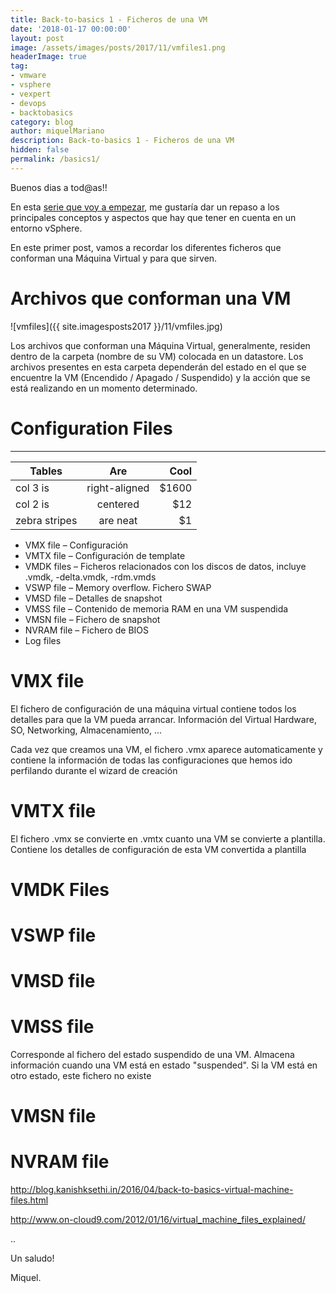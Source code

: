 ```yaml
---
title: Back-to-basics 1 - Ficheros de una VM
date: '2018-01-17 00:00:00'
layout: post
image: /assets/images/posts/2017/11/vmfiles1.png
headerImage: true
tag:
- vmware
- vsphere
- vexpert
- devops
- backtobasics
category: blog
author: miquelMariano
description: Back-to-basics 1 - Ficheros de una VM
hidden: false
permalink: /basics1/
---
```


Buenos dias a tod@as!!

En esta [serie que voy a empezar](https://miquelmariano.github.io/tags/#backtobasics), me gustaría dar un repaso a los principales conceptos y aspectos que hay que tener en cuenta en un entorno vSphere.

En este primer post, vamos a recordar los diferentes ficheros que conforman una Máquina Virtual y para que sirven.

# Archivos que conforman una VM

![vmfiles]({{ site.imagesposts2017 }}/11/vmfiles.jpg)

Los archivos que conforman una Máquina Virtual, generalmente, residen dentro de la carpeta (nombre de su VM) colocada en un datastore. Los archivos presentes en esta carpeta dependerán del estado en el que se encuentre la VM (Encendido / Apagado / Suspendido) y la acción que se está realizando en un momento determinado.

# Configuration Files

---

| Tables        | Are           | Cool  |
| ------------- |:-------------:| -----:|
| col 3 is      | right-aligned | $1600 |
| col 2 is      | centered      |   $12 |
| zebra stripes | are neat      |    $1 |

+ VMX file – Configuración
+ VMTX file – Configuración de template
+ VMDK files – Ficheros relacionados con los discos de datos, incluye .vmdk, -delta.vmdk, -rdm.vmds
+ VSWP file – Memory overflow. Fichero SWAP
+ VMSD file – Detalles de snapshot
+ VMSS file – Contenido de memoria RAM en una VM suspendida
+ VMSN file – Fichero de snapshot
+ NVRAM file – Fichero de BIOS
+ Log files

# VMX file

El fichero de configuración de una máquina virtual contiene todos los detalles para que la VM pueda arrancar. Información del Virtual Hardware, SO, Networking, Almacenamiento, ...

Cada vez que creamos una VM, el fichero .vmx aparece automaticamente y contiene la información de todas las configuraciones que hemos ido perfilando durante el wizard de creación

# VMTX file

El fichero .vmx se convierte en .vmtx cuanto una VM se convierte a plantilla. Contiene los detalles de configuración de esta VM convertida a plantilla

# VMDK Files

# VSWP file

# VMSD file

# VMSS file

Corresponde al fichero del estado suspendido de una VM. Almacena información cuando una VM está en estado "suspended". Si la VM está en otro estado, este fichero no existe

# VMSN file

# NVRAM file



http://blog.kanishksethi.in/2016/04/back-to-basics-virtual-machine-files.html

http://www.on-cloud9.com/2012/01/16/virtual_machine_files_explained/

..


Un saludo!

Miquel.


